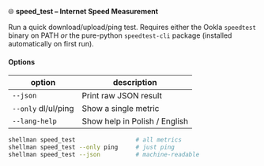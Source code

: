 🌐 **speed_test – Internet Speed Measurement**

Run a quick download/upload/ping test. Requires either the Ookla `speedtest`
binary on PATH *or* the pure-python `speedtest-cli` package (installed
automatically on first run).

#### Options
| option | description |
|--------|-------------|
| `--json`        | Print raw JSON result |
| `--only` dl/ul/ping | Show a single metric |
| `--lang-help`   | Show help in Polish / English |

```bash
shellman speed_test                 # all metrics
shellman speed_test --only ping     # just ping
shellman speed_test --json          # machine-readable
```
